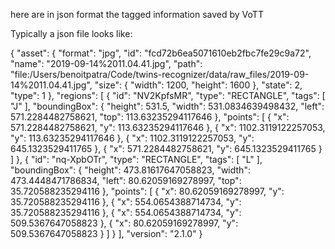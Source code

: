here are in json format the tagged information saved by VoTT

Typically a json file looks like:

{
    "asset": {
        "format": "jpg",
        "id": "fcd72b6ea5071610eb2fbc7fe29c9a72",
        "name": "2019-09-14%2011.04.41.jpg",
        "path": "file:/Users/benoitpatra/Code/twins-recognizer/data/raw_files/2019-09-14%2011.04.41.jpg",
        "size": {
            "width": 1200,
            "height": 1600
        },
        "state": 2,
        "type": 1
    },
    "regions": [
        {
            "id": "NV2KpfsMR",
            "type": "RECTANGLE",
            "tags": [
                "J"
            ],
            "boundingBox": {
                "height": 531.5,
                "width": 531.0834639498432,
                "left": 571.2284482758621,
                "top": 113.63235294117646
            },
            "points": [
                {
                    "x": 571.2284482758621,
                    "y": 113.63235294117646
                },
                {
                    "x": 1102.3119122257053,
                    "y": 113.63235294117646
                },
                {
                    "x": 1102.3119122257053,
                    "y": 645.1323529411765
                },
                {
                    "x": 571.2284482758621,
                    "y": 645.1323529411765
                }
            ]
        },
        {
            "id": "nq-XpbOTr",
            "type": "RECTANGLE",
            "tags": [
                "L"
            ],
            "boundingBox": {
                "height": 473.81617647058823,
                "width": 473.4448471786834,
                "left": 80.62059169278997,
                "top": 35.720588235294116
            },
            "points": [
                {
                    "x": 80.62059169278997,
                    "y": 35.720588235294116
                },
                {
                    "x": 554.0654388714734,
                    "y": 35.720588235294116
                },
                {
                    "x": 554.0654388714734,
                    "y": 509.5367647058823
                },
                {
                    "x": 80.62059169278997,
                    "y": 509.5367647058823
                }
            ]
        }
    ],
    "version": "2.1.0"
}